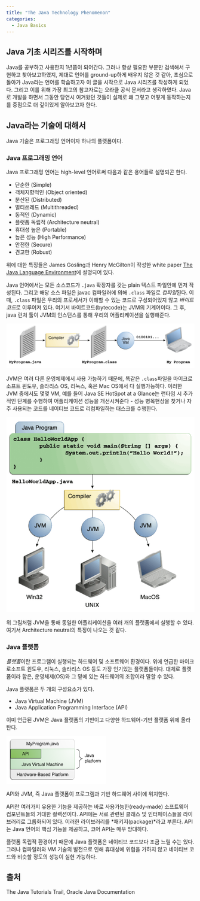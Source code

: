 ```yaml
---
title: "The Java Technology Phenomenon"
categories: 
  - Java Basics
---
```


## Java 기초 시리즈를 시작하며
Java를 공부하고 사용한지 1년쯤이 되어간다. 그러나 항상 필요한 부분만 검색해서 구현하고 찾아보고하였지, 제대로 언어를 ground-up하게 배우지 않은 것 같아, 초심으로 돌아가 Java라는 언어를 학습하고자 이 글을 시작으로 Java 시리즈를 작성하게 되었다. 그리고 이를 위해 가장 최고의 참고자료는 오라클 공식 문서라고 생각하였다. Java로 개발을 하면서 그동안 당연시 여겨왔던 것들이 실제로 왜 그렇고 어떻게 동작하는지를 중점으로 더 깊이있게 알아보고자 한다.

## Java라는 기술에 대해서
Java 기술은 프로그래밍 언어이자 하나의 플랫폼이다.

### Java 프로그래밍 언어
Java 프로그래밍 언어는 high-level 언어로써 다음과 같은 용어들로 설명되곤 한다.
- 단순한 (Simple)
- 객체지향적인 (Object oriented)
- 분산된 (Distributed)
- 멀티쓰레드 (Multithreaded)
- 동적인 (Dynamic)
- 플랫폼 독립적 (Architecture neutral)
- 휴대성 높은 (Portable)
- 높은 성능 (High Performance)
- 안전한 (Secure)
- 견고한 (Robust)

위에 대한 특징들은 James Gosling과 Henry McGilton이 작성한 white paper [The Java Language Environment](https://www.oracle.com/java/technologies/language-environment.html)에 설명되어 있다.

Java 언어에서는 모든 소스코드가 `.java` 확장자를 갖는 plain 텍스트 파일안에 먼저 작성된다. 그리고 해당 소스 파일은 javac 컴파일러에 의해 `.class` 파일로 *컴파일*된다. 이 때, `.class` 파일은 우리의 프로세서가 이해할 수 있는 코드로 구성되어있지 않고 *바이트코드*로 이루어져 있다. 여기서 바이트코드(bytecode)는 JVM의 기계어이다. 그 후, java 런처 툴이 JVM의 인스턴스를 통해 우리의 어플리케이션을 실행해준다.

![Java 소스코드 실행 프로세스](/assets/img/java-run-process.gif)

JVM은 여러 다른 운영체제에서 사용 가능하기 때문에, 똑같은 `.class`파일을 마이크로소프트 윈도우, 솔라리스 OS, 리눅스, 혹은 Mac OS에서 다 실행가능하다. 이러한 JVM 중에서도 몇몇 VM, 예를 들어 Java SE HotSpot at a Glance는 런타임 시 추가적인 단계를 수행하여 어플리케이션 성능을 개선시켜준다 - 성능 병목현상을 찾거나 자주 사용되는 코드를 네이티브 코드로 리컴파일하는 태스크를 수행한다.

![JVM 가용성](/assets/img/jvm-availability.gif)

위 그림처럼 JVM을 통해 동일한 어플리케이션을 여러 개의 플랫폼에서 실행할 수 있다. 여기서 Architecture neutral의 특징이 나오는 것 같다.

### Java 플랫폼
*플랫폼*이란 프로그램이 실행되는 하드웨어 및 소프트웨어 환경이다. 위에 언급한 마이크로소프트 윈도우, 리눅스, 솔라리스 OS 등도 가장 인기있는 플랫폼들이다. 대체로 플랫폼이라 함은, 운영체제(OS)와 그 밑에 있는 하드웨어의 조합이라 말할 수 있다.

Java 플랫폼은 두 개의 구성요소가 있다.
- Java Virtual Machine (JVM)
- Java Application Programming Interface (API)

이미 언급된 JVM은 Java 플랫폼의 기반이고 다양한 하드웨어-기반 플랫폼 위에 올라탄다.

![Java Platform](/assets/img/java-platform.gif)

API와 JVM, 즉 Java 플랫폼이 프로그램과 기반 하드웨어 사이에 위치한다.

API란 여러가지 유용한 기능을 제공하는 바로 사용가능한(ready-made) 소프트웨어 컴포넌트들의 거대한 컬렉션이다. API에는 서로 관련된 클래스 및 인터페이스들을 라이브러리로 그룹화되어 있다. 이러한 라이브러리를 *패키지(package)*라고 부른다. API는 Java 언어의 핵심 기능을 제공하고, 코어 API는 매우 방대하다.

플랫폼 독립적 환경이기 때문에 Java 플랫폼은 네이티브 코드보다 조금 느릴 수는 있다. 그러나 컴파일러와 VM 기술의 발전으로 인해 휴대성에 위협을 가하지 않고 네이티브 코드와 비슷할 정도의 성능이 실현 가능하다.

## 출처
The Java Tutorials Trail, Oracle Java Documentation